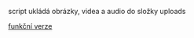 script ukládá obrázky, videa a audio do složky uploads

<a href="http://b2018kratkr.delta-www.cz/upload_php/index.php">funkční verze</a>

